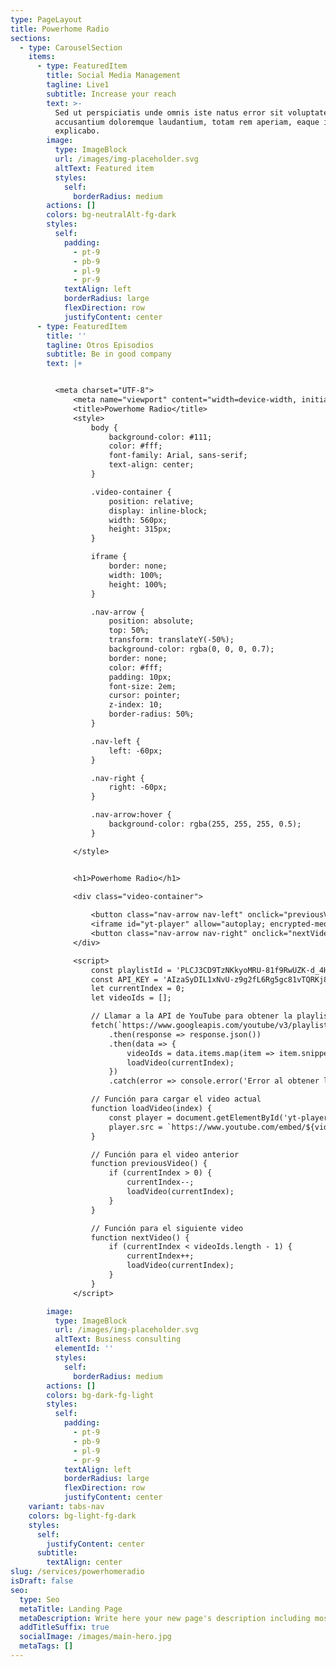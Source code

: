 ```yaml
---
type: PageLayout
title: Powerhome Radio
sections:
  - type: CarouselSection
    items:
      - type: FeaturedItem
        title: Social Media Management
        tagline: Live1
        subtitle: Increase your reach
        text: >-
          Sed ut perspiciatis unde omnis iste natus error sit voluptatem
          accusantium doloremque laudantium, totam rem aperiam, eaque ipsa quae.
          explicabo.
        image:
          type: ImageBlock
          url: /images/img-placeholder.svg
          altText: Featured item
          styles:
            self:
              borderRadius: medium
        actions: []
        colors: bg-neutralAlt-fg-dark
        styles:
          self:
            padding:
              - pt-9
              - pb-9
              - pl-9
              - pr-9
            textAlign: left
            borderRadius: large
            flexDirection: row
            justifyContent: center
      - type: FeaturedItem
        title: ''
        tagline: Otros Episodios
        subtitle: Be in good company
        text: |+


          <meta charset="UTF-8">
              <meta name="viewport" content="width=device-width, initial-scale=1.0">
              <title>Powerhome Radio</title>
              <style>
                  body {
                      background-color: #111;
                      color: #fff;
                      font-family: Arial, sans-serif;
                      text-align: center;
                  }

                  .video-container {
                      position: relative;
                      display: inline-block;
                      width: 560px;
                      height: 315px;
                  }

                  iframe {
                      border: none;
                      width: 100%;
                      height: 100%;
                  }

                  .nav-arrow {
                      position: absolute;
                      top: 50%;
                      transform: translateY(-50%);
                      background-color: rgba(0, 0, 0, 0.7);
                      border: none;
                      color: #fff;
                      padding: 10px;
                      font-size: 2em;
                      cursor: pointer;
                      z-index: 10;
                      border-radius: 50%;
                  }

                  .nav-left {
                      left: -60px;
                  }

                  .nav-right {
                      right: -60px;
                  }

                  .nav-arrow:hover {
                      background-color: rgba(255, 255, 255, 0.5);
                  }

              </style>


              <h1>Powerhome Radio</h1>

              <div class="video-container">
                  
                  <button class="nav-arrow nav-left" onclick="previousVideo()">❮</button>
                  <iframe id="yt-player" allow="autoplay; encrypted-media" allowfullscreen=""></iframe>
                  <button class="nav-arrow nav-right" onclick="nextVideo()">❯</button>
              </div>

              <script>
                  const playlistId = 'PLCJ3CD9TzNKkyoMRU-81f9RwUZK-d_4Hs';
                  const API_KEY = 'AIzaSyDIL1xNvU-z9g2fL6Rg5gc81vTQRKj89CY';
                  let currentIndex = 0;
                  let videoIds = [];

                  // Llamar a la API de YouTube para obtener la playlist
                  fetch(`https://www.googleapis.com/youtube/v3/playlistItems?part=snippet&playlistId=${playlistId}&maxResults=50&key=${API_KEY}`)
                      .then(response => response.json())
                      .then(data => {
                          videoIds = data.items.map(item => item.snippet.resourceId.videoId);
                          loadVideo(currentIndex);
                      })
                      .catch(error => console.error('Error al obtener la playlist:', error));

                  // Función para cargar el video actual
                  function loadVideo(index) {
                      const player = document.getElementById('yt-player');
                      player.src = `https://www.youtube.com/embed/${videoIds[index]}?autoplay=1`;
                  }

                  // Función para el video anterior
                  function previousVideo() {
                      if (currentIndex > 0) {
                          currentIndex--;
                          loadVideo(currentIndex);
                      }
                  }

                  // Función para el siguiente video
                  function nextVideo() {
                      if (currentIndex < videoIds.length - 1) {
                          currentIndex++;
                          loadVideo(currentIndex);
                      }
                  }
              </script>

        image:
          type: ImageBlock
          url: /images/img-placeholder.svg
          altText: Business consulting
          elementId: ''
          styles:
            self:
              borderRadius: medium
        actions: []
        colors: bg-dark-fg-light
        styles:
          self:
            padding:
              - pt-9
              - pb-9
              - pl-9
              - pr-9
            textAlign: left
            borderRadius: large
            flexDirection: row
            justifyContent: center
    variant: tabs-nav
    colors: bg-light-fg-dark
    styles:
      self:
        justifyContent: center
      subtitle:
        textAlign: center
slug: /services/powerhomeradio
isDraft: false
seo:
  type: Seo
  metaTitle: Landing Page
  metaDescription: Write here your new page's description including most relevant keywords.
  addTitleSuffix: true
  socialImage: /images/main-hero.jpg
  metaTags: []
---
```

